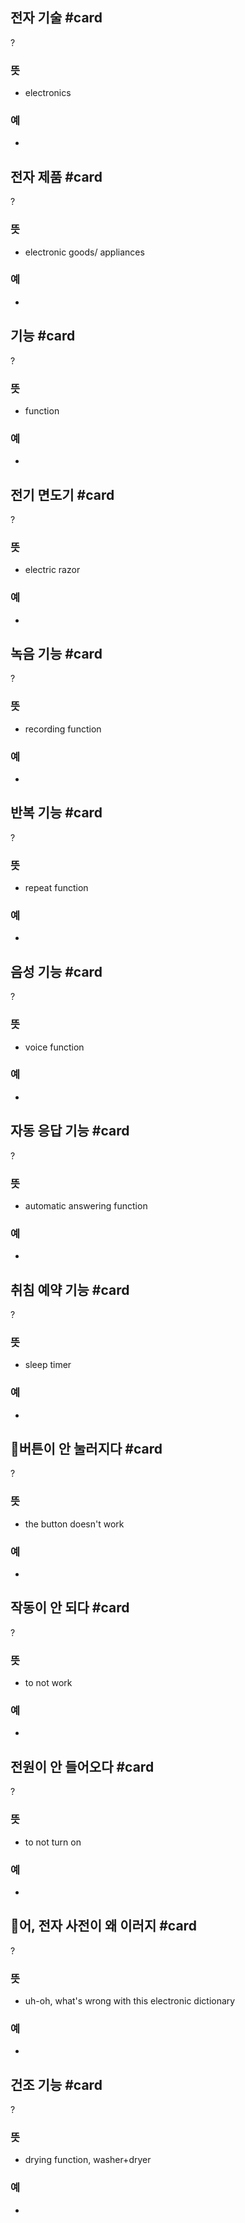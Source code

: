 ## 전자 기술 #card
?
### 뜻
- electronics
### 예
-
<!--SR:!2024-12-19,3,250-->

## 전자 제품 #card
?
### 뜻
- electronic goods/ appliances
### 예
-
<!--SR:!2024-12-19,3,250-->

## 기능 #card
?
### 뜻
- function
### 예
-
<!--SR:!2024-12-19,3,250--> 

## 전기 면도기 #card
?
### 뜻
- electric razor
### 예
-
<!--SR:!2024-12-19,3,250-->

## 녹음 기능 #card
?
### 뜻
- recording function
### 예
-

## 반복 기능 #card
?
### 뜻
- repeat function
### 예
-

## 음성 기능 #card
?
### 뜻
- voice function
### 예
-
<!--SR:!2024-12-19,3,250-->

## 자동 응답 기능 #card
?
### 뜻
- automatic answering function
### 예
-
<!--SR:!2024-12-19,3,250-->

## 취침 예약 기능 #card
?
### 뜻
- sleep timer
### 예
-
<!--SR:!2024-12-19,3,250-->

## 버튼이 안 눌러지다 #card
?
### 뜻
- the button doesn't work
### 예
-

## 작동이 안 되다 #card
?
### 뜻
- to not work
### 예
-

## 전원이 안 들어오다 #card
?
### 뜻
- to not turn on
### 예
-
<!--SR:!2024-12-19,3,250-->

## 어, 전자 사전이 왜 이러지 #card
?
### 뜻
- uh-oh, what's wrong with this electronic dictionary
### 예
-
<!--SR:!2024-12-19,3,250-->

## 건조 기능 #card
?
### 뜻
- drying function, washer+dryer
### 예
-
